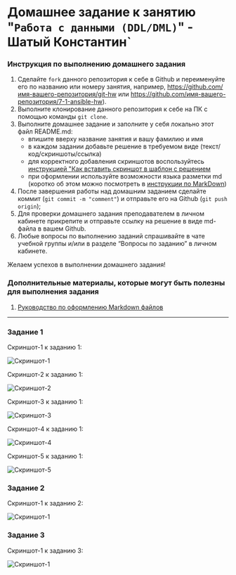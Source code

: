 # Домашнее задание к занятию "`Работа с данными (DDL/DML)`" - Шатый Константин`


### Инструкция по выполнению домашнего задания

   1. Сделайте `fork` данного репозитория к себе в Github и переименуйте его по названию или номеру занятия, например, https://github.com/имя-вашего-репозитория/git-hw или  https://github.com/имя-вашего-репозитория/7-1-ansible-hw).
   2. Выполните клонирование данного репозитория к себе на ПК с помощью команды `git clone`.
   3. Выполните домашнее задание и заполните у себя локально этот файл README.md:
      - впишите вверху название занятия и вашу фамилию и имя
      - в каждом задании добавьте решение в требуемом виде (текст/код/скриншоты/ссылка)
      - для корректного добавления скриншотов воспользуйтесь [инструкцией "Как вставить скриншот в шаблон с решением](https://github.com/netology-code/sys-pattern-homework/blob/main/screen-instruction.md)
      - при оформлении используйте возможности языка разметки md (коротко об этом можно посмотреть в [инструкции  по MarkDown](https://github.com/netology-code/sys-pattern-homework/blob/main/md-instruction.md))
   4. После завершения работы над домашним заданием сделайте коммит (`git commit -m "comment"`) и отправьте его на Github (`git push origin`);
   5. Для проверки домашнего задания преподавателем в личном кабинете прикрепите и отправьте ссылку на решение в виде md-файла в вашем Github.
   6. Любые вопросы по выполнению заданий спрашивайте в чате учебной группы и/или в разделе “Вопросы по заданию” в личном кабинете.
   
Желаем успехов в выполнении домашнего задания!
   
### Дополнительные материалы, которые могут быть полезны для выполнения задания

1. [Руководство по оформлению Markdown файлов](https://gist.github.com/Jekins/2bf2d0638163f1294637#Code)

---

### Задание 1

Скриншот-1 к заданию 1:

![Скриншот-1](https://github.com/kshatyy/ddl/blob/main/img/1-1.png)

Скриншот-2 к заданию 1:

![Скриншот-2](https://github.com/kshatyy/ddl/blob/main/img/1-2.png)

Скриншот-3 к заданию 1:

![Скриншот-3](https://github.com/kshatyy/ddl/blob/main/img/1-3.png)

Скриншот-4 к заданию 1:

![Скриншот-4](https://github.com/kshatyy/ddl/blob/main/img/1-4.png)

Скриншот-5 к заданию 1:

![Скриншот-5](https://github.com/kshatyy/ddl/blob/main/img/1-5.png)


### Задание 2

Скриншот-1 к заданию 2:

![Скриншот-1](https://github.com/kshatyy/ddl/blob/main/img/2-1.png)

### Задание 3

Скриншот-1 к заданию 3:

![Скриншот-1](https://github.com/kshatyy/ddl/blob/main/img/3-1.png)
